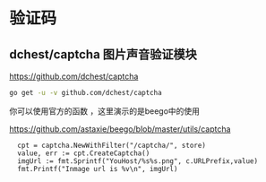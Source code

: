 # 验证码

## dchest/captcha 图片声音验证模块

https://github.com/dchest/captcha

```sh
go get -u -v github.com/dchest/captcha
```

你可以使用官方的函数 ，这里演示的是beego中的使用

https://github.com/astaxie/beego/blob/master/utils/captcha

```golang
  cpt = captcha.NewWithFilter("/captcha/", store)
  value, err := cpt.CreateCaptcha()
  imgUrl := fmt.Sprintf("YouHost/%s%s.png", c.URLPrefix,value)
  fmt.Printf("Inmage url is %v\n", imgUrl)
```
